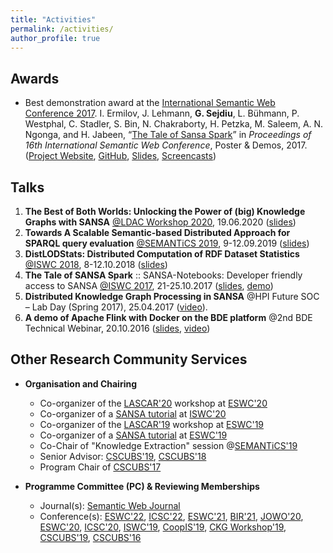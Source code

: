 ```yaml
---
title: "Activities"
permalink: /activities/
author_profile: true
---
```


## Awards

* Best demonstration award at the [International Semantic Web Conference 2017](https://iswc2017.semanticweb.org/).
I. Ermilov, J. Lehmann, **G. Sejdiu**, L. Bühmann, P. Westphal, C. Stadler, S. Bin, N. Chakraborty, H. Petzka, M. Saleem, A. N. Ngonga, and H. Jabeen, “[The Tale of Sansa Spark](http://jens-lehmann.org/files/2017/iswc_pd_sansa.pdf)” in _Proceedings of 16th International Semantic Web Conference_, Poster & Demos, 2017. ([Project Website](http://sansa-stack.net/), [GitHub](https://github.com/SANSA-Stack), [Slides](https://www.slideshare.net/GezimSejdiu/the-tale-of-sansa-spark-iswc-2017-demo), [Screencasts](https://www.youtube.com/watch?v=aHCoWmzUJlE&t=2s))


## Talks

1. **The Best of Both Worlds: Unlocking the Power of (big) Knowledge Graphs with SANSA** [@LDAC Workshop 2020](http://linkedbuildingdata.net/ldac2020/), 19.06.2020 ([slides](https://www.slideshare.net/GezimSejdiu/the-best-of-both-worlds-unlocking-the-power-of-big-knowledge-graphs-with-sansa-ldac-workshop-2020-talk))
1. **Towards A Scalable Semantic-based Distributed Approach for SPARQL query evaluation** [@SEMANTiCS 2019](https://2019.semantics.cc/), 9-12.09.2019 ([slides](https://www.slideshare.net/GezimSejdiu/towards-a-scalable-semanticbased-distributed-approach-for-sparql-query-evaluation-semantics-2019-talk))
1. **DistLODStats: Distributed Computation of RDF Dataset Statistics** [@ISWC 2018](http://iswc2018.semanticweb.org/), 8-12.10.2018 ([slides](https://www.slideshare.net/GezimSejdiu/distlodstats-distributed-computation-of-rdf-dataset-statistics-iswc-2018-talk))
1. **The Tale of SANSA Spark** :: SANSA-Notebooks: Developer friendly access to SANSA  [@ISWC 2017](https://iswc2017.semanticweb.org/), 21-25.10.2017 ([slides](https://www.slideshare.net/GezimSejdiu/the-tale-of-sansa-spark-iswc-2017-demo), [demo](https://youtu.be/aHCoWmzUJlE))
1. **Distributed Knowledge Graph Processing in SANSA**  @HPI Future SOC – Lab Day (Spring 2017), 25.04.2017 ([video](http://www.tele-task.de/archive/video/html5/32700/)).
1. **A demo of Apache Flink with Docker on the BDE platform** @2nd BDE Technical Webinar, 20.10.2016 ([slides](https://docs.google.com/presentation/d/1SGnIgtTXPzGbyImmq4NnsYN36U8h5jA3J5RQvE0rVsI/edit#slide=id.p3!), [video](https://www.youtube.com/watch?v=1zHIhFDDdCg&feature=youtu.be))

## Other Research Community Services

  * **Organisation and Chairing**
    * Co-organizer of the [LASCAR'20](http://lascar.sda.tech/) workshop at [ESWC'20](https://2020.eswc-conferences.org/)
    * Co-organizer of a [SANSA tutorial](http://sansa-stack.net/iswc2020-tutorial/) at [ISWC'20](https://iswc2020.semanticweb.org/)
    * Co-organizer of the [LASCAR'19](http://lascar.sda.tech/) workshop at [ESWC'19](https://2019.eswc-conferences.org/)
    * Co-organizer of a [SANSA tutorial](http://sansa-stack.net/eswc2019-tutorial) at [ESWC'19](https://2019.eswc-conferences.org/)
    * Co-Chair of "Knowledge Extraction" session @[SEMANTiCS'19](https://2019.semantics.cc/)
    * Senior Advisor: [CSCUBS'19](http://cscubs.cs.uni-bonn.de/2019/), [CSCUBS'18](http://cscubs.cs.uni-bonn.de/2018/)
    * Program Chair of [CSCUBS'17](http://cscubs.cs.uni-bonn.de/2017/)
  
  * **Programme Committee (PC) & Reviewing Memberships**
    * Journal(s): [Semantic Web Journal](http://semantic-web-journal.net/)
    * Conference(s): [ESWC'22](https://2022.eswc-conferences.org/), [ICSC'22](https://www.ieee-icsc.org/), [ESWC'21](https://2021.eswc-conferences.org/), [BIR'21](https://bir2021.omilab.org/home), [JOWO'20](https://www.iaoa.org/jowo/2020/index.html), [ESWC'20](https://2020.eswc-conferences.org/), [ICSC'20](https://www.ieee-icsc.org/), [ISWC'19](https://iswc2019.semanticweb.org/), [CoopIS'19](http://www.otmconferences.org/index.php/conferences/coopis19), [CKG Workshop'19](https://wiki.foodmedy.com/index.php/CKG2019), [CSCUBS'19](http://cscubs.cs.uni-bonn.de/2019/), [CSCUBS'16](http://cscubs.cs.uni-bonn.de/2016/)

  

